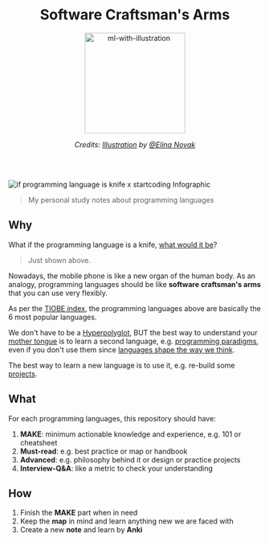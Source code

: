 <h1 align="center"> 
Software Craftsman's Arms </h1>

<div align="center">
  <a href="https://github.com/willwang-x/coder-arms"><img src="https://i.imgur.com/myVoEbH.png" alt="ml-with-illustration" width=200"></a>
  <p>
    <em> Credits: <a href="https://www.behance.net/gallery/36289415/Arya-Stark">Illustration</a> by <a href="https://dribbble.com/yangheng">@Elina Novak</a>
    </em>
  </p>
</div>

<br><br>

<img src="https://i.imgur.com/C7bj9hV.png" alt="if programming language is knife x startcoding Infographic">

> My personal study notes about programming languages

## Why 

What if the programming language is a knife, [what would it be](https://www.pixelstech.net/article/1334983942-If-programming-language-is-a-knife-what-would-it-be)?

> Just shown above.

Nowadays, the mobile phone is like a new organ of the human body. As an analogy, programming languages should be like **software craftsman's arms** that you can use very flexibly.

As per the [TIOBE index](https://www.tiobe.com/tiobe-index/), the programming languages above are basically the 6 most popular languages.

We don't have to be a [Hyperpolyglot](http://hyperpolyglot.org/), BUT the best way to understand your [mother tongue](http://carlcheo.com/startcoding) is to learn a second language, e.g. [programming paradigms](https://www.info.ucl.ac.be/~pvr/VanRoyChapter.pdf), even if you don't use them since [languages shape the way we think](https://thorstenball.com/blog/2019/04/09/learn-more-programming-languages/).

The best way to learn a new language is to use it, e.g. re-build some [projects](https://hellogithub.com/).

## What 

For each programming languages, this repository should have:

1. **MAKE**: minimum actionable knowledge and experience, e.g. 101 or cheatsheet
1. **Must-read**: e.g. best practice or map or handbook
1. **Advanced**: e.g. philosophy behind it or design or practice projects
1. **Interview-Q&A**: like a metric to check your understanding


## How 

1. Finish the **MAKE** part when in need
1. Keep the **map** in mind and learn anything new we are faced with
1. Create a new **note** and learn by **Anki**